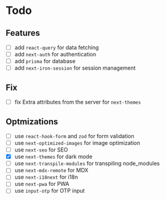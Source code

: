# Todo

## Features

- [ ] add `react-query` for data fetching
- [ ] add `next-auth` for authentication
- [ ] add `prisma` for database
- [ ] add `next-iron-session` for session management

## Fix

- [ ] fix Extra attributes from the server for `next-themes`

## Optmizations

- [ ] use `react-hook-form` and `zod` for form validation
- [ ] use `next-optimized-images` for image optimization
- [ ] use `next-seo` for SEO
- [x] use `next-themes` for dark mode
- [ ] use `next-transpile-modules` for transpiling node_modules
- [ ] use `next-mdx-remote` for MDX
- [ ] use `next-i18next` for i18n
- [ ] use `next-pwa` for PWA
- [ ] use `input-otp` for OTP input
